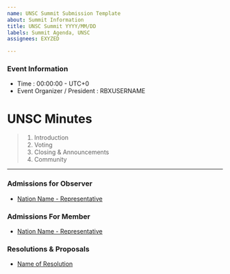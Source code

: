 ```yaml
---
name: UNSC Summit Submission Template
about: Summit Information
title: UNSC Summit YYYY/MM/DD
labels: Summit Agenda, UNSC
assignees: EXYZED

---
```


### Event Information
* Time : 00:00:00 - UTC+0
* Event Organizer / President : RBXUSERNAME

# UNSC Minutes

> 1. Introduction 
> 2. Voting
> 3. Closing & Announcements
> 4. Community

---

### Admissions for Observer
* [Nation Name - Representative](https://www.roblox.com/groups/GROUPID)
### Admissions For Member
* [Nation Name - Representative](https://www.roblox.com/groups/GROUPID)

### Resolutions & Proposals
* [Name of Resolution](https://linktoresolutiondocument)
